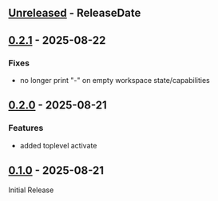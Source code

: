 <!-- next-header -->

## [Unreleased] - ReleaseDate

## [0.2.1] - 2025-08-22


### Fixes

* no longer print "-" on empty workspace state/capabilities

## [0.2.0] - 2025-08-21

### Features

* added toplevel activate

## [0.1.0] - 2025-08-21

Initial Release

<!-- next-url -->
[Unreleased]: https://github.com/wasabi375/cosmic-conductor/compare/v0.2.1...HEAD
[0.2.1]: https://github.com/wasabi375/cosmic-conductor/compare/v0.2.0...v0.2.1
[0.2.0]: https://github.com/wasabi375/cosmic-conductor/compare/v0.1.0...v0.2.0
[0.1.0]: https://github.com/wasabi375/cosmic-conductor/compare/1ccf89194b13dbb884bfb9bfbe43cb9e38b257c7...v0.1.0

